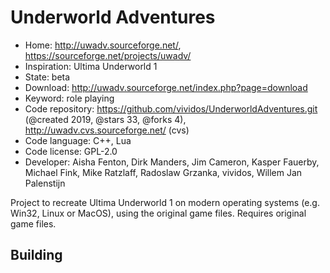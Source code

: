 # Underworld Adventures

- Home: http://uwadv.sourceforge.net/, https://sourceforge.net/projects/uwadv/
- Inspiration: Ultima Underworld 1
- State: beta
- Download: http://uwadv.sourceforge.net/index.php?page=download
- Keyword: role playing
- Code repository: https://github.com/vividos/UnderworldAdventures.git (@created 2019, @stars 33, @forks 4), http://uwadv.cvs.sourceforge.net/ (cvs)
- Code language: C++, Lua
- Code license: GPL-2.0
- Developer: Aisha Fenton, Dirk Manders, Jim Cameron, Kasper Fauerby, Michael Fink, Mike Ratzlaff, Radoslaw Grzanka, vividos, Willem Jan Palenstijn

Project to recreate Ultima Underworld 1 on modern operating systems (e.g. Win32, Linux or MacOS), using the original game files.
Requires original game files.

## Building
